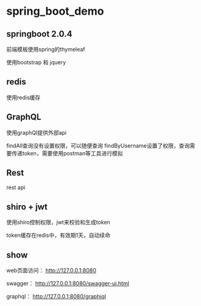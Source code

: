 # spring_boot_demo

## springboot 2.0.4
前端模板使用spring的thymeleaf

使用bootstrap 和 jquery

## redis
使用redis缓存

## GraphQL
使用graphQl提供外部api

findAll查询没有设置权限，可以随便查询
findByUsername设置了权限，查询需要传递token，需要使用postman等工具进行模拟

## Rest
rest api

## shiro + jwt
使用shiro控制权限，jwt来校验和生成token

token缓存在redis中，有效期1天，自动续命

## show
web页面访问： http://127.0.0.1:8080

swagger： http://127.0.0.1:8080/swagger-ui.html

graphql： http://127.0.0.1:8080/graphiql